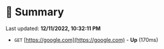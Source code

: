 # 📖 Summary
Last updated: **12/11/2022, 10:32:11 PM**

- `GET` [https://google.com](https://google.com) - **Up** (170ms)
